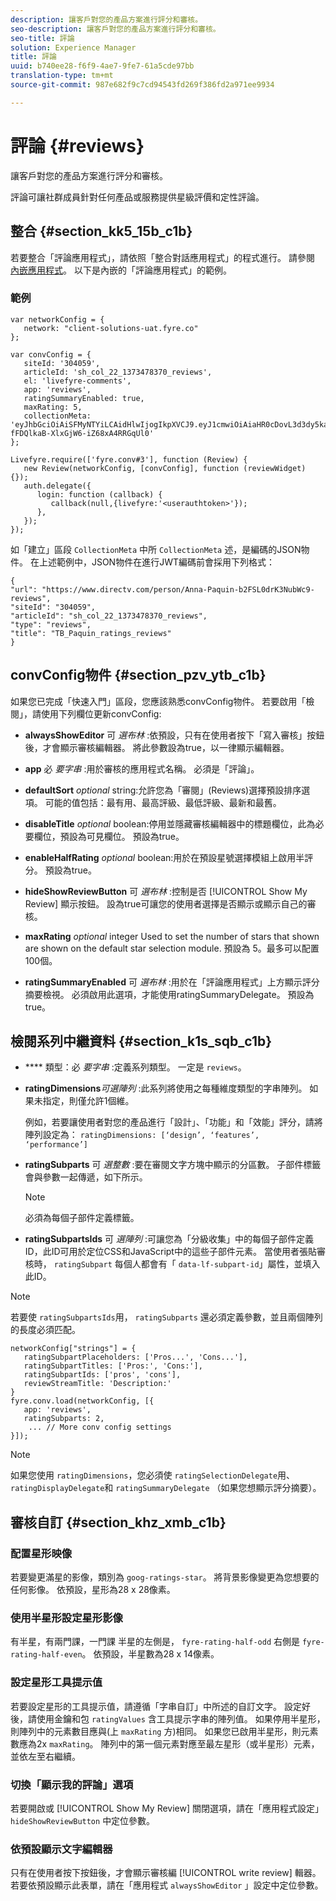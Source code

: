 ```yaml
---
description: 讓客戶對您的產品方案進行評分和審核。
seo-description: 讓客戶對您的產品方案進行評分和審核。
seo-title: 評論
solution: Experience Manager
title: 評論
uuid: b740ee28-f6f9-4ae7-9fe7-61a5cde97bb
translation-type: tm+mt
source-git-commit: 987e682f9c7cd94543fd269f386fd2a971ee9934

---
```



# 評論 {#reviews}

讓客戶對您的產品方案進行評分和審核。

評論可讓社群成員針對任何產品或服務提供星級評價和定性評論。

## 整合 {#section_kk5_15b_c1b}

若要整合「評論應用程式」，請依照「整合對話應用程式」的程式進行。 請參閱 [內嵌應用程式](/help/implementation/c-livefyre-identity-comp/t-using-studio-to-connect-your-social-apps-to-your-livefyre-implementation.md)。 以下是內嵌的「評論應用程式」的範例。

### 範例

```
var networkConfig = { 
   network: "client-solutions-uat.fyre.co" 
}; 
  
var convConfig = { 
   siteId: '304059', 
   articleId: 'sh_col_22_1373478370_reviews', 
   el: 'livefyre-comments', 
   app: 'reviews', 
   ratingSummaryEnabled: true, 
   maxRating: 5, 
   collectionMeta: 'eyJhbGciOiAiSFMyNTYiLCAidHlwIjogIkpXVCJ9.eyJ1cmwiOiAiaHR0cDovL3d3dy5kaXJlY3R2LmNvbS9wZXJzb24vQW5uYS1QYXF1aW4tYjJGU0wwZHJLM051YldjOS1yZXZpZXdzIiwgInNpdGVJZCI6ICIzMDQwNTkiLCAiYXJ0aWNsZUlkIjogInNoX2NvbF8yMl8xMzczNDc4MzcwX3Jldmlld3MiLCAidHlwZSI6ICJyZXZpZXdzIiwgInRpdGxlIjogIlRCX1BhcXVpbl9yYXRpbmdzX3Jldmlld3MifQ.hes3KMwygCG-fFDQlkaB-XlxGjW6-iZ68xA4RRGqUl0' 
}; 
  
Livefyre.require(['fyre.conv#3'], function (Review) { 
   new Review(networkConfig, [convConfig], function (reviewWidget) {}); 
   auth.delegate({ 
      login: function (callback) { 
         callback(null,{livefyre:'<userauthtoken>'}); 
      }, 
   }); 
});
```

如「建立」區段 `CollectionMeta` 中所 `CollectionMeta` 述，是編碼的JSON物件。 在上述範例中，JSON物件在進行JWT編碼前會採用下列格式：

```
{ 
"url": "https://www.directv.com/person/Anna-Paquin-b2FSL0drK3NubWc9-reviews",  
"siteId": "304059",  
"articleId": "sh_col_22_1373478370_reviews",  
"type": "reviews",  
"title": "TB_Paquin_ratings_reviews" 
}
```

## convConfig物件 {#section_pzv_ytb_c1b}

如果您已完成「快速入門」區段，您應該熟悉convConfig物件。 若要啟用「檢閱」，請使用下列欄位更新convConfig:

* **alwaysShowEditor** 可 *選布林* :依預設，只有在使用者按下「寫入審核」按鈕後，才會顯示審核編輯器。 將此參數設為true，以一律顯示編輯器。

* **app** 必 *要字串* :用於審核的應用程式名稱。 必須是「評論」。

* **defaultSort** *optional* string:允許您為「審閱」(Reviews)選擇預設排序選項。 可能的值包括：最有用、最高評級、最低評級、最新和最舊。

* **disableTitle** *optional* boolean:停用並隱藏審核編輯器中的標題欄位，此為必要欄位，預設為可見欄位。 預設為true。

* **enableHalfRating** *optional* boolean:用於在預設星號選擇模組上啟用半評分。 預設為true。

* **hideShowReviewButton** 可 *選布林* :控制是否 [!UICONTROL Show My Review] 顯示按鈕。 設為true可讓您的使用者選擇是否顯示或顯示自己的審核。

* **maxRating** *optional* integer Used to set the number of stars that shown are shown on the default star selection module. 預設為 5。最多可以配置100個。

* **ratingSummaryEnabled** 可 *選布林* :用於在「評論應用程式」上方顯示評分摘要檢視。 必須啟用此選項，才能使用ratingSummaryDelegate。 預設為true。

## 檢閱系列中繼資料 {#section_k1s_sqb_c1b}

* **** 類型：必 *要字串* :定義系列類型。 一定是 `reviews`。

* **ratingDimensions***可選陣列* :此系列將使用之每種維度類型的字串陣列。 如果未指定，則僅允許1個維。

   例如，若要讓使用者對您的產品進行「設計」、「功能」和「效能」評分，請將陣列設定為： `ratingDimensions: [‘design’, ‘features’, ‘performance’]`

* **ratingSubparts** 可 *選整數* :要在審閱文字方塊中顯示的分區數。 子部件標籤會與參數一起傳遞，如下所示。

   >[!NOTE]
   >必須為每個子部件定義標籤。

* **ratingSubpartsIds** 可 *選陣列* :可讓您為「分級收集」中的每個子部件定義ID，此ID可用於定位CSS和JavaScript中的這些子部件元素。 當使用者張貼審核時， `ratingSubpart` 每個人都會有「 `data-lf-subpart-id`」屬性，並填入此ID。

>[!NOTE]
>
>若要使 `ratingSubpartsIds`用， `ratingSubparts` 還必須定義參數，並且兩個陣列的長度必須匹配。

```
networkConfig["strings"] = { 
   ratingSubpartPlaceholders: ['Pros...', 'Cons...'], 
   ratingSubpartTitles: ['Pros:', 'Cons:'], 
   ratingSubpartIds: ['pros', 'cons'], 
   reviewStreamTitle: 'Description:' 
} 
fyre.conv.load(networkConfig, [{ 
   app: 'reviews', 
   ratingSubparts: 2, 
    ... // More conv config settings 
}]);
```

>[!NOTE]
>
>如果您使用 `ratingDimensions`，您必須使 `ratingSelectionDelegate`用、 `ratingDisplayDelegate`和 `ratingSummaryDelegate` （如果您想顯示評分摘要）。

## 審核自訂 {#section_khz_xmb_c1b}

### 配置星形映像

若要變更滿星的影像，類別為 `goog-ratings-star`。 將背景影像變更為您想要的任何影像。 依預設，星形為28 x 28像素。

### 使用半星形設定星形影像

有半星，有兩門課，一門課 半星的左側是， `fyre-rating-half-odd` 右側是 `fyre-rating-half-even`。 依預設，半星數為28 x 14像素。

### 設定星形工具提示值

若要設定星形的工具提示值，請遵循「字串自訂」中所述的自訂文字。 設定好後，請使用金鑰和包 `ratingValues` 含工具提示字串的陣列值。 如果停用半星形，則陣列中的元素數目應與(上 `maxRating` 方)相同。 如果您已啟用半星形，則元素數應為2x `maxRating`。 陣列中的第一個元素對應至最左星形（或半星形）元素，並依左至右繼續。

### 切換「顯示我的評論」選項

若要開啟或 [!UICONTROL Show My Review] 關閉選項，請在「應用程式設定」 `hideShowReviewButton` 中定位參數。

### 依預設顯示文字編輯器

只有在使用者按下按鈕後，才會顯示審核編 [!UICONTROL write review] 輯器。 若要依預設顯示此表單，請在「應用程式 `alwaysShowEditor` 」設定中定位參數。
